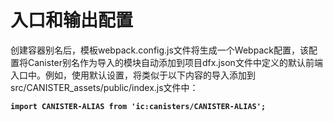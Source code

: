 # 入口和输出配置

创建容器别名后，模板webpack.config.js文件将生成一个Webpack配置，该配置将Canister别名作为导入的模块自动添加到项目dfx.json文件中定义的默认前端入口中。例如，使用默认设置，将类似于以下内容的导入添加到src/CANISTER\_assets/public/index.js文件中：

**`import CANISTER-ALIAS from 'ic:canisters/CANISTER-ALIAS';`**

